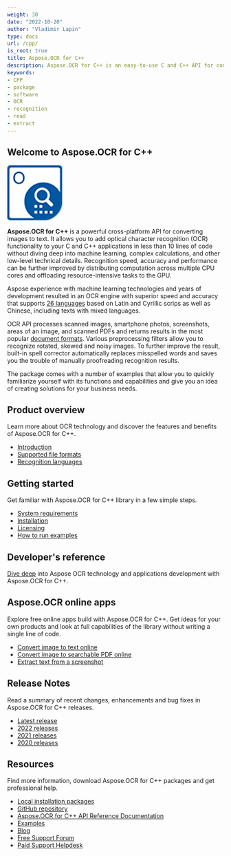 ```yaml
---
weight: 30
date: "2022-10-20"
author: "Vladimir Lapin"
type: docs
url: /cpp/
is_root: true
title: Aspose.OCR for C++
description: Aspose.OCR for C++ is an easy-to-use C and C++ API for converting scanned images and photographs to text.
keywords:
- CPP
- package
- software
- OCR
- recognition
- read
- extract
---
```


## Welcome to Aspose.OCR for C++

![Aspose.OCR for C++](aspose-ocr-cpp.png)

**Aspose.OCR for C++** is a powerful cross-platform API for converting images to text. It allows you to add optical character recognition (OCR) functionality to your C and C++ applications in less than 10 lines of code without diving deep into machine learning, complex calculations, and other low-level technical details. Recognition speed, accuracy and performance can be further improved by distributing computation across multiple CPU cores and offloading resource-intensive tasks to the GPU.

Aspose experience with machine learning technologies and years of development resulted in an OCR engine with superior speed and accuracy that supports [26 languages](/ocr/cpp/recognition-languages/) based on Latin and Cyrillic scrips as well as Chinese, including texts with mixed languages.

OCR API processes scanned images, smartphone photos, screenshots, areas of an image, and scanned PDFs and returns results in the most popular [document formats](/ocr/cpp/supported-file-formats/). Various preprocessing filters allow you to recognize rotated, skewed and noisy images. To further improve the result, built-in spell corrector automatically replaces misspelled words and saves you the trouble of manually proofreading recognition results.

The package comes with a number of examples that allow you to quickly familiarize yourself with its functions and capabilities and give you an idea of creating solutions for your business needs.

## Product overview

Learn more about OCR technology and discover the features and benefits of Aspose.OCR for C++.

- [Introduction](/ocr/cpp/product-overview/)
- [Supported file formats](/ocr/cpp/supported-file-formats/)
- [Recognition languages](/ocr/cpp/recognition-languages/)

## Getting started

Get familiar with Aspose.OCR for C++ library in a few simple steps.

- [System requirements](/ocr/cpp/system-requirements/)
- [Installation](/ocr/cpp/installation/)
- [Licensing](/ocr/cpp/licensing/)
- [How to run examples](/ocr/cpp/how-to-run-the-examples/)

## Developer's reference

[Dive deep](/ocr/cpp/developer-reference/) into Aspose OCR technology and applications development with Aspose.OCR for C++.

## Aspose.OCR online apps

Explore free online apps build with Aspose.OCR for C++. Get ideas for your own products and look at full capabilities of the library without writing a single line of code.

- [Convert image to text online](https://products.aspose.app/ocr/scan-image)
- [Convert image to searchable PDF online](https://products.aspose.app/ocr/ocr-to-pdf)
- [Extract text from a screenshot](https://products.aspose.app/ocr/screenshot-ocr)

## Release Notes

Read a summary of recent changes, enhancements and bug fixes in Aspose.OCR for C++ releases.

- [Latest release](/ocr/cpp/release-notes/latest/)
- [2022 releases](/ocr/cpp/release-notes-2022/)
- [2021 releases](/ocr/cpp/release-notes-2021/)
- [2020 releases](/ocr/cpp/release-notes-2020/)

## Resources

Find more information, download Aspose.OCR for С++ packages and get professional help.

- [Local installation packages](https://releases.aspose.com/ocr/cpp/)
- [GitHub repository](https://github.com/aspose-ocr/Aspose.OCR-for-C)
- [Aspose.OCR for C++ API Reference Documentation](https://reference.aspose.com/ocr/cpp/index)
- [Examples](https://github.com/aspose-ocr/Aspose.OCR-for-C/tree/master/Aspose.OCR-for-C)
- [Blog](https://blog.aspose.com/category/ocr/)
- [Free Support Forum](https://forum.aspose.com/c/ocr/16)
- [Paid Support Helpdesk](https://helpdesk.aspose.com/)
